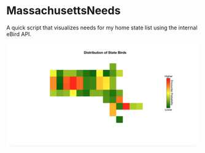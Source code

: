 # MassachusettsNeeds
A quick script that visualizes needs for my home state list using the internal eBird API.

![alt text](https://github.com/GatesDupont/MassachusettsNeeds/blob/master/Screen%20Shot%202018-05-19%20at%209.00.55%20PM.png)

